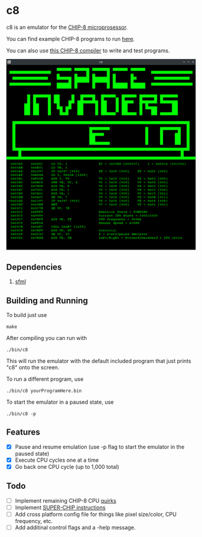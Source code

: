 # c8

c8 is an emulator for the [CHIP-8 microprosessor](https://en.wikipedia.org/wiki/CHIP-8).

You can find example CHIP-8 programs to run [here](https://github.com/kripod/chip8-roms/tree/master).

You can also use [this CHIP-8 compiler](https://github.com/glouw/c8c) to write and test programs.

![Example Image](/assets/c8-example.png)

## Dependencies

1. [sfml](https://www.sfml-dev.org/)

## Building and Running

To build just use

```
make
```
After compiling you can run with
```
./bin/c8
```
This will run the emulator with the default included program that just prints "c8" onto the screen.

To run a different program, use
```
./bin/c8 yourProgramHere.bin
```
To start the emulator in a paused state, use
```
./bin/c8 -p
```

## Features

- [x] Pause and resume emulation (use -p flag to start the emulator in the paused state)
- [x] Execute CPU cycles one at a time
- [x] Go back one CPU cycle (up to 1,000 total)

## Todo

- [ ] Implement remaining CHIP-8 CPU [quirks](https://github.com/chip-8/chip-8-database/blob/master/database/quirks.json)
- [ ] Implement [SUPER-CHIP instructions](https://chip-8.github.io/extensions/)
- [ ] Add cross platform config file for things like pixel size/color, CPU frequency, etc.
- [ ] Add additinal control flags and a -help message.
